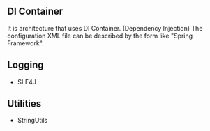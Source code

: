 DI Container
------------
It is architecture that uses DI Container. (Dependency Injection)
The configuration XML file can be described by the form like "Spring Framework".

Logging
------------
* SLF4J

Utilities
------------
* StringUtils
